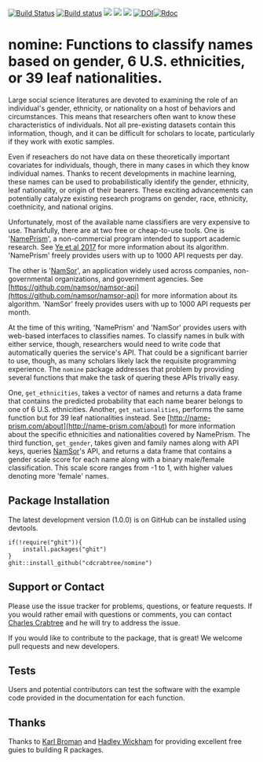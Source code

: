 [![Build Status](https://travis-ci.org/cdcrabtree/nomine.svg?branch=master)](https://travis-ci.org/cdcrabtree/nomine) [![Build status](https://ci.appveyor.com/api/projects/status/github/cdcrabtree/nomine?svg=true)](https://ci.appveyor.com/api/projects/status/github/cdcrabtree/)
![](http://www.r-pkg.org/badges/version/nomine) ![](http://cranlogs.r-pkg.org/badges/grand-total/nomine) ![](http://cranlogs.r-pkg.org/badges/nomine)
[![DOI](https://zenodo.org/badge/105415000.svg)](https://zenodo.org/badge/latestdoi/105415000)[![Rdoc](http://www.rdocumentation.org/badges/version/nomine)](http://www.rdocumentation.org/packages/nomine)

# nomine: Functions to classify names based on gender, 6 U.S. ethnicities, or 39 leaf nationalities.

Large social science literatures are devoted to examining the role of an individual's gender, ethnicity, or nationality on a host of behaviors and circumstances. This means that researchers often want to know these characteristics of individuals. Not all pre-existing datasets contain this information, though, and it can be difficult for scholars to locate, particularly if they work with exotic samples. 

Even if reseachers do not have data on these theoretically important covariates for individuals, though, there in many cases in which they know individual names. Thanks to recent developments in machine learning, these names can be used to probabilistically identify the gender, ethnicity, leaf nationality, or origin of their bearers. These exciting advancements can potentially catalyze existing research programs on gender, race, ethnicity, coethnicity, and national origins.

Unfortunately, most of the available name classifiers are very expensive to use. Thankfully, there are at two free or cheap-to-use tools. One is '[NamePrism](http://name-prism.com/)', a non-commercial program intended to support academic research. See [Ye et al 2017](https://arxiv.org/abs/1708.07903) for more information about its algorithm. 'NamePrism' freely provides users with up to 1000 API requests per day.

The other is '[NamSor](http://www.namsor.com/)', an application widely used across companies, non-governmental organizations, and government agencies. See [https://github.com/namsor/namsor-api](https://github.com/namsor/namsor-api) for more information about its algorithm. 'NamSor' freely provides users with up to 1000 API requests per month.

At the time of this writing, 'NamePrism' and 'NamSor' provides users with web-based interfaces to classifies names. To classify names in bulk with either service, though, researchers would need to write code that automatically queries the service's API. That could be a significant barrier to use, though, as many scholars likely lack the requisite programming experience. The `nomine` package addresses that problem by providing several functions that make the task of quering these APIs trivally easy. 

One, `get_ethnicities`, takes a vector of names and returns a data frame that contains the predicted probability that each name bearer belongs to one of 6 U.S. ethnicities. Another, `get_nationalities`, performs the same function but for 39 leaf nationalities instead. See [http://name-prism.com/about](http://name-prism.com/about) for more information about the specific ethnicities and nationalities covered by NamePrism. The third function, `get_gender`, takes given and family names along with API keys, queries [NamSor](http://www.namsor.com/)'s API, and returns a data frame that contains a gender scale score for each name along with a binary male/female classification. This scale score ranges from -1 to 1, with higher values denoting more 'female' names.  

## Package Installation
The latest development version (1.0.0) is on GitHub can be installed using devtools.

```
if(!require("ghit")){
    install.packages("ghit")
}
ghit::install_github("cdcrabtree/nomine")
```

## Support or Contact
Please use the issue tracker for problems, questions, or feature requests. If you would rather email with questions or comments, you can contact [Charles Crabtree](mailto:ccrabtr@umich.edu) and he will try to address the issue.

If you would like to contribute to the package, that is great! We welcome pull requests and new developers.

## Tests
Users and potential contributors can test the software with the example code provided in the documentation for each function.

## Thanks
Thanks to [Karl Broman](https://github.com/kbroman) and [Hadley Wickham](http://hadley.nz/) for providing excellent free guies to building R packages.
